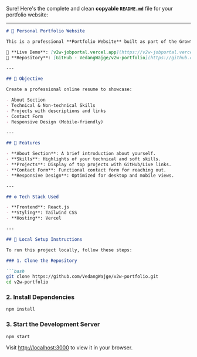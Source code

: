 Sure! Here's the complete and clean **copyable `README.md`** file for your portfolio website:

---

```markdown
# 💼 Personal Portfolio Website

This is a professional **Portfolio Website** built as part of the GrowthLink Internship Program. It showcases personal and professional details, technical projects, and offers a way for potential recruiters or collaborators to connect.

🔗 **Live Demo**: [v2w-jobportal.vercel.app](https://v2w-jobportal.vercel.app)  
📂 **Repository**: [GitHub - VedangWajge/v2w-portfolio](https://github.com/VedangWajge/v2w-portfolio)

---

## 📌 Objective

Create a professional online resume to showcase:

- About Section  
- Technical & Non-technical Skills  
- Projects with descriptions and links  
- Contact Form  
- Responsive Design (Mobile-friendly)

---

## 🚀 Features

- **About Section**: A brief introduction about yourself.
- **Skills**: Highlights of your technical and soft skills.
- **Projects**: Display of top projects with GitHub/Live links.
- **Contact Form**: Functional contact form for reaching out.
- **Responsive Design**: Optimized for desktop and mobile views.

---

## ⚙️ Tech Stack Used

- **Frontend**: React.js
- **Styling**: Tailwind CSS
- **Hosting**: Vercel

---

## 🧾 Local Setup Instructions

To run this project locally, follow these steps:

### 1. Clone the Repository

```bash
git clone https://github.com/VedangWajge/v2w-portfolio.git
cd v2w-portfolio
```

### 2. Install Dependencies

```bash
npm install
```

### 3. Start the Development Server

```bash
npm start
```

Visit [http://localhost:3000](http://localhost:3000) to view it in your browser.

